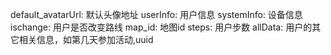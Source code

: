 default_avatarUrl: 默认头像地址
userInfo: 用户信息
systemInfo: 设备信息
ischange: 用户是否改变路线
map_id: 地图id
steps: 用户步数
allData: 用户的其它相关信息，如第几天参加活动,uuid